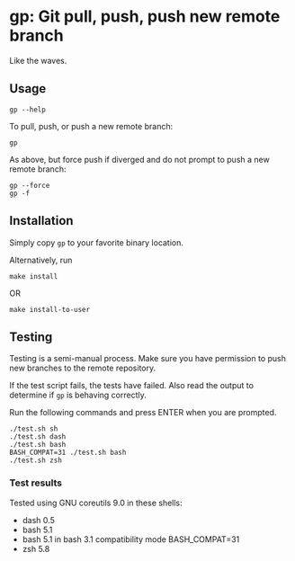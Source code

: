 # gp: Git pull, push, push new remote branch

Like the waves.

## Usage

```
gp --help
```

To pull, push, or push a new remote branch:

```
gp
```

As above, but force push if diverged and do not prompt to push a new remote branch:

```
gp --force
gp -f
```

## Installation

Simply copy `gp` to your favorite binary location.

Alternatively, run

```
make install
```

OR

```
make install-to-user
```

## Testing

Testing is a semi-manual process.
Make sure you have permission to push new branches to the remote repository.

If the test script fails, the tests have failed.
Also read the output to determine if `gp` is behaving correctly.

Run the following commands and press ENTER when you are prompted.

```
./test.sh sh
./test.sh dash
./test.sh bash
BASH_COMPAT=31 ./test.sh bash
./test.sh zsh
```

### Test results

Tested using GNU coreutils 9.0 in these shells:

- dash 0.5
- bash 5.1
- bash 5.1 in bash 3.1 compatibility mode BASH_COMPAT=31
- zsh 5.8
